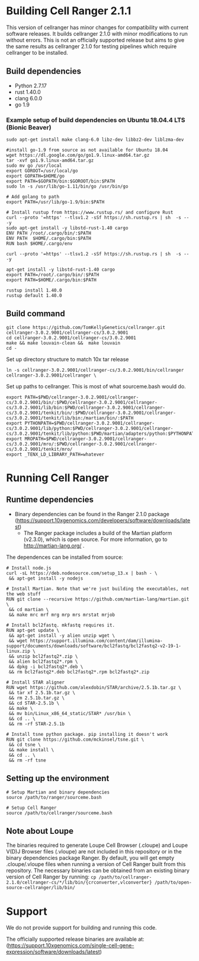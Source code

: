 # Building Cell Ranger 2.1.1

This version of cellranger has minor changes for compatibility with current
software releases. It builds cellranger 2.1.0 with minor modifications to
run without errors. This is not an officially supported release but aims
to give the same results as cellranger 2.1.0 for testing pipelines which
require cellranger to be installed.

## Build dependencies
- Python 2.7.17
- rust 1.40.0
- clang 6.0.0
- go 1.9

### Example setup of build dependencies on Ubuntu 18.04.4 LTS (Bionic Beaver)
```
sudo apt-get install make clang-6.0 libz-dev libbz2-dev liblzma-dev

#install go-1.9 from source as not available for Ubuntu 18.04
wget https://dl.google.com/go/go1.9.linux-amd64.tar.gz
tar -xvf go1.9.linux-amd64.tar.gz
sudo mv go /usr/local
export GOROOT=/usr/local/go
export GOPATH=$HOME/go
export PATH=$GOPATH/bin:$GOROOT/bin:$PATH
sudo ln -s /usr/lib/go-1.11/bin/go /usr/bin/go

# Add golang to path
export PATH=/usr/lib/go-1.9/bin:$PATH

# Install rustup from https://www.rustup.rs/ and configure Rust
curl --proto '=https' --tlsv1.2 -sSf https://sh.rustup.rs | sh  -s -- -y
sudo apt-get install -y libstd-rust-1.40 cargo
ENV PATH /root/.cargo/bin/:$PATH
ENV PATH  $HOME/.cargo/bin:$PATH
RUN bash $HOME/.cargo/env

curl --proto '=https' --tlsv1.2 -sSf https://sh.rustup.rs | sh  -s -- -y

apt-get install -y libstd-rust-1.40 cargo
export PATH=/root/.cargo/bin/:$PATH
export PATH=$HOME/.cargo/bin:$PATH

rustup install 1.40.0
rustup default 1.40.0
```

## Build command
```
git clone https://github.com/TomKellyGenetics/cellranger.git cellranger-3.0.2.9001/cellranger-cs/3.0.2.9001
cd cellranger-3.0.2.9001/cellranger-cs/3.0.2.9001
make && make louvain-clean &&  make louvain
cd -
```

Set up directory structure to match 10x tar release

```
ln -s cellranger-3.0.2.9001/cellranger-cs/3.0.2.9001/bin/cellranger cellranger-3.0.2.9001/cellranger \
```

Set up paths to cellranger. This is most of what sourceme.bash would do.
```
export PATH=$PWD/cellranger-3.0.2.9001/cellranger-cs/3.0.2.9001/bin/:$PWD/cellranger-3.0.2.9001/cellranger-cs/3.0.2.9001/lib/bin:$PWD/cellranger-3.0.2.9001/cellranger-cs/3.0.2.9001/tenkit/bin/:$PWD/cellranger-3.0.2.9001/cellranger-cs/3.0.2.9001/tenkit/lib/bin:/martian/bin/:$PATH
export PYTHONPATH=$PWD/cellranger-3.0.2.9001/cellranger-cs/3.0.2.9001/lib/python:$PWD/cellranger-3.0.2.9001/cellranger-cs/3.0.2.9001/tenkit/lib/python:$PWD/martian/adapters/python:$PYTHONPATH
export MROPATH=$PWD/cellranger-3.0.2.9001/cellranger-cs/3.0.2.9001/mro/:$PWD/cellranger-3.0.2.9001/cellranger-cs/3.0.2.9001/tenkit/mro/
export _TENX_LD_LIBRARY_PATH=whatever
```

# Running Cell Ranger
## Runtime dependencies
- Binary dependencies can be found in the Ranger 2.1.0 package (https://support.10xgenomics.com/developers/software/downloads/latest)
  - The Ranger package includes a build of the Martian platform (v2.3.0), which is open source. For more information, go to http://martian-lang.org/ .

The dependences can be installed from source:
 
```
# Install node.js
curl -sL https://deb.nodesource.com/setup_13.x | bash - \
 && apt-get install -y nodejs

# Install Martian. Note that we're just building the executables, not the web stuff
RUN git clone --recursive https://github.com/martian-lang/martian.git \
 && cd martian \
 && make mrc mrf mrg mrp mrs mrstat mrjob
 
# Install bcl2fastq. mkfastq requires it.
RUN apt-get update \
 && apt-get install -y alien unzip wget \
 && wget https://support.illumina.com/content/dam/illumina-support/documents/downloads/software/bcl2fastq/bcl2fastq2-v2-19-1-linux.zip \
 && unzip bcl2fastq2*.zip \
 && alien bcl2fastq2*.rpm \
 && dpkg -i bcl2fastq2*.deb \
 && rm bcl2fastq2*.deb bcl2fastq2*.rpm bcl2fastq2*.zip

# Install STAR aligner
RUN wget https://github.com/alexdobin/STAR/archive/2.5.1b.tar.gz \
 && tar xf 2.5.1b.tar.gz \
 && rm 2.5.1b.tar.gz \
 && cd STAR-2.5.1b \
 && make \
 && mv bin/Linux_x86_64_static/STAR* /usr/bin \
 && cd .. \
 && rm -rf STAR-2.5.1b

# Install tsne python package. pip installing it doesn't work
RUN git clone https://github.com/mckinsel/tsne.git \
 && cd tsne \
 && make install \
 && cd .. \
 && rm -rf tsne
``` 


## Setting up the environment
```
# Setup Martian and binary dependencies
source /path/to/ranger/sourceme.bash

# Setup Cell Ranger
source /path/to/cellranger/sourceme.bash
```

## Note about Loupe
The binaries required to generate Loupe Cell Browser (.cloupe) and Loupe V(D)J Browser files (.vloupe) are not included in this repository or in the binary dependencies package Ranger. By default, you will get empty .cloupe/.vloupe files when running a version of Cell Ranger built from this repository. The necessary binaries can be obtained from an existing binary version of Cell Ranger by running:
`cp /path/to/cellranger-2.1.0/cellranger-cs/*/lib/bin/{crconverter,vlconverter} /path/to/open-source-cellranger/lib/bin/`

# Support
We do not provide support for building and running this code.

The officially supported release binaries are available at: (https://support.10xgenomics.com/single-cell-gene-expression/software/downloads/latest)

